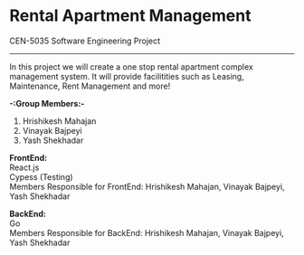 # Rental Apartment Management

CEN-5035 Software Engineering Project <hr>
In this project we will create a one stop rental apartment complex management system. It will provide facilitities such as Leasing, Maintenance, Rent Management and more! 

<b>-:Group Members:-</b>

<ol>
  <li>Hrishikesh Mahajan</li>
  <li>Vinayak Bajpeyi</li>
  <li>Yash Shekhadar</li>
</ol>

<b>FrontEnd:</b></br>
React.js</br>
Cypess (Testing)</br>
Members Responsible for FrontEnd: Hrishikesh Mahajan, Vinayak Bajpeyi, Yash Shekhadar

<b>BackEnd:</b></br>
Go</br>
Members Responsible for BackEnd: Hrishikesh Mahajan, Vinayak Bajpeyi, Yash Shekhadar

